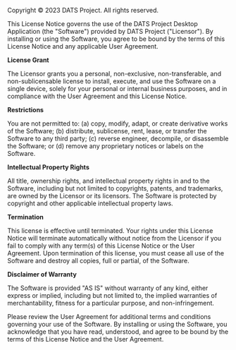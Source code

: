 Copyright © 2023 DATS Project. All rights reserved.

This License Notice governs the use of the DATS Project Desktop Application (the "Software") provided by DATS Project ("Licensor"). By installing or using the Software, you agree to be bound by the terms of this License Notice and any applicable User Agreement.

**License Grant**

The Licensor grants you a personal, non-exclusive, non-transferable, and non-sublicensable license to install, execute, and use the Software on a single device, solely for your personal or internal business purposes, and in compliance with the User Agreement and this License Notice.

**Restrictions**

You are not permitted to: (a) copy, modify, adapt, or create derivative works of the Software; (b) distribute, sublicense, rent, lease, or transfer the Software to any third party; (c) reverse engineer, decompile, or disassemble the Software; or (d) remove any proprietary notices or labels on the Software.

**Intellectual Property Rights**

All title, ownership rights, and intellectual property rights in and to the Software, including but not limited to copyrights, patents, and trademarks, are owned by the Licensor or its licensors. The Software is protected by copyright and other applicable intellectual property laws.

**Termination**

This license is effective until terminated. Your rights under this License Notice will terminate automatically without notice from the Licensor if you fail to comply with any term(s) of this License Notice or the User Agreement. Upon termination of this license, you must cease all use of the Software and destroy all copies, full or partial, of the Software.

**Disclaimer of Warranty**

The Software is provided "AS IS" without warranty of any kind, either express or implied, including but not limited to, the implied warranties of merchantability, fitness for a particular purpose, and non-infringement.

Please review the User Agreement for additional terms and conditions governing your use of the Software. By installing or using the Software, you acknowledge that you have read, understood, and agree to be bound by the terms of this License Notice and the User Agreement.
